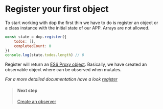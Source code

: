 
# Register your first object

To start working with dop the first thin we have to do is register an object or a class instance with the initial state of our APP. Arrays are not allowed.

```js
const state = dop.register({
    todos: [],
    completedCount: 0
})
console.log(state.todos.length) // 0
```

Register will return an [ES6 Proxy object](https://developer.mozilla.org/en/docs/Web/JavaScript/Reference/Global_Objects/Proxy). Basically, we have created an observable object where can be observed when mutates.





*For a more detailed documentation have a look [register](/api/javascript/register)*





> #### Next step
> [Create an observer](/guide/javascript/create-observer)

